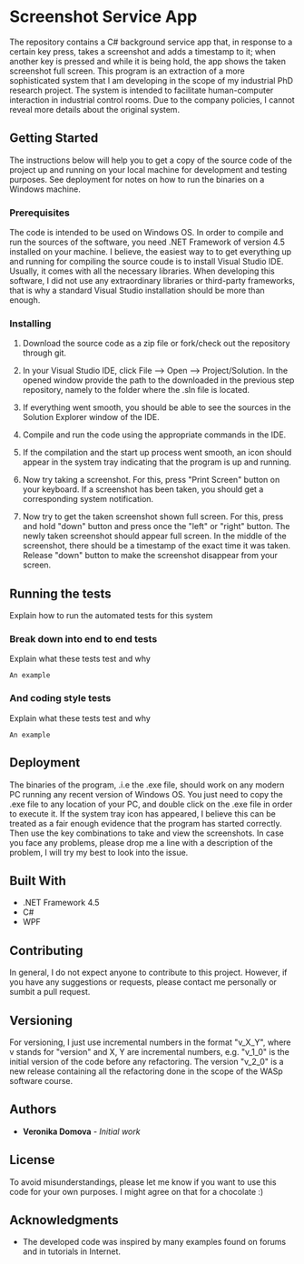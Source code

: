 # Screenshot Service App
The repository contains a C# background service app that, in response to a certain key press, takes a screenshot and adds a timestamp to it; when another key is pressed and while it is being hold, the app shows the taken screenshot full screen. This program is an extraction of a more sophisticated system that I am developing in the scope of my industrial PhD research project. The system is intended to facilitate human-computer interaction in industrial control rooms. Due to the company policies, I cannot reveal more details about the original system. 

## Getting Started

The instructions below will help you to get a copy of the source code of the project up and running on your local machine for development and testing purposes. See deployment for notes on how to run the binaries on a Windows machine.

### Prerequisites

The code is intended to be used on Windows OS. In order to compile and run the sources of the software, you need .NET Framework of version 4.5 installed on your machine. I believe, the easiest way to to get everything up and running for compiling the source coude is to install Visual Studio IDE. Usually, it comes with all the necessary libraries. When developing this software, I did not use any extraordinary libraries or third-party frameworks, that is why a standard Visual Studio installation should be more than enough.

### Installing
1. Download the source code as a zip file or fork/check out the repository through git. 

2. In your Visual Studio IDE, click File --> Open --> Project/Solution. In the opened window provide the path to the downloaded in the previous step repository, namely to the folder where the .sln file is located. 

3.  If everything went smooth, you should be able to see the sources in the Solution Explorer window of the IDE.

4. Compile and run the code using the appropriate commands in the IDE.

5. If the compilation and the start up process went smooth, an icon should appear in the system tray indicating that the program is up and running. 

6. Now try taking a screenshot. For this, press "Print Screen" button on your keyboard. If a screenshot has been taken, you should get a corresponding system notification.

7. Now try to get the taken screenshot shown full screen. For this, press and hold "down" button and press once the "left" or "right" button. The newly taken screenshot should appear full screen. In the middle of the screenshot, there should be a timestamp of the exact time it was taken. Release "down" button to make the screenshot disappear from your screen.

## Running the tests

Explain how to run the automated tests for this system

### Break down into end to end tests

Explain what these tests test and why

```
An example
```

### And coding style tests

Explain what these tests test and why

```
An example
```

## Deployment

The binaries of the program, .i.e the .exe file, should work on any modern PC running any recent version of Windows OS. You just need to copy the .exe file to any location of your PC, and double click on the .exe file in order to execute it. If the system tray icon has appeared, I believe this can be treated as a fair enough evidence that the program has started correctly. Then use the key combinations to take and view the screenshots. In case you face any problems, please drop me a line with a description of the problem, I will try my best to look into the issue.

## Built With

* .NET Framework 4.5
* C# 
* WPF

## Contributing

In general, I do not expect anyone to contribute to this project. However, if you have any suggestions or requests, please contact me personally or sumbit a pull request.

## Versioning

For versioning, I just use incremental numbers in the format "v_X_Y", where v stands for "version" and X, Y are incremental numbers, e.g. "v_1_0" is the initial version of the code before any refactoring. The version "v_2_0" is a new release containing all the refactoring done in the scope of the WASp software course.

## Authors

* **Veronika Domova** - *Initial work* 

## License

To avoid misunderstandings, please let me know if you want to use this code for your own purposes. I might agree on that for a chocolate :) 

## Acknowledgments

* The developed code was inspired by many examples found on forums and in tutorials in Internet.
